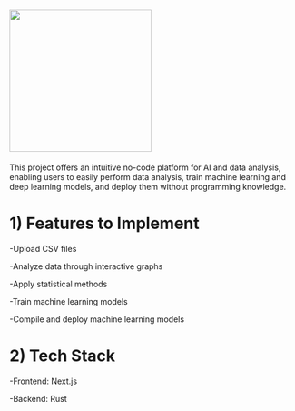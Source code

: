 # <img src="https://github.com/user-attachments/assets/9daa99e6-a400-4032-864a-d76c6548681e" width="250"  align="center" />

This project offers an intuitive no-code platform for AI and data analysis, enabling users to easily perform data analysis, train machine learning and deep learning models, and deploy them without programming knowledge.


# 1) Features to Implement

-Upload CSV files

-Analyze data through interactive graphs

-Apply statistical methods

-Train machine learning models

-Compile and deploy machine learning models



# 2) Tech Stack

-Frontend: Next.js

-Backend: Rust


